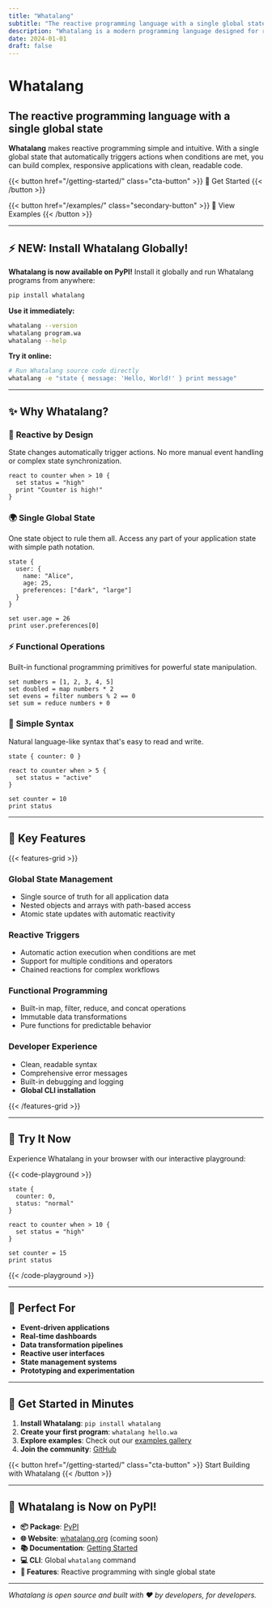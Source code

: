 ```yaml
---
title: "Whatalang"
subtitle: "The reactive programming language with a single global state"
description: "Whatalang is a modern programming language designed for reactive programming, featuring a single global state, automatic reactivity, and functional operations."
date: 2024-01-01
draft: false
---
```


# Whatalang

## The reactive programming language with a single global state

**Whatalang** makes reactive programming simple and intuitive. With a single global state that automatically triggers actions when conditions are met, you can build complex, responsive applications with clean, readable code.

{{< button href="/getting-started/" class="cta-button" >}}
🚀 Get Started
{{< /button >}}

{{< button href="/examples/" class="secondary-button" >}}
📖 View Examples
{{< /button >}}

---

## ⚡ **NEW: Install Whatalang Globally!**

**Whatalang is now available on PyPI!** Install it globally and run Whatalang programs from anywhere:

```bash
pip install whatalang
```

**Use it immediately:**
```bash
whatalang --version
whatalang program.wa
whatalang --help
```

**Try it online:**
```bash
# Run Whatalang source code directly
whatalang -e "state { message: 'Hello, World!' } print message"
```

---

## ✨ Why Whatalang?

### 🔄 **Reactive by Design**
State changes automatically trigger actions. No more manual event handling or complex state synchronization.

```whatalang
react to counter when > 10 {
  set status = "high"
  print "Counter is high!"
}
```

### 🌍 **Single Global State**
One state object to rule them all. Access any part of your application state with simple path notation.

```whatalang
state {
  user: {
    name: "Alice",
    age: 25,
    preferences: ["dark", "large"]
  }
}

set user.age = 26
print user.preferences[0]
```

### ⚡ **Functional Operations**
Built-in functional programming primitives for powerful state manipulation.

```whatalang
set numbers = [1, 2, 3, 4, 5]
set doubled = map numbers * 2
set evens = filter numbers % 2 == 0
set sum = reduce numbers + 0
```

### 🎯 **Simple Syntax**
Natural language-like syntax that's easy to read and write.

```whatalang
state { counter: 0 }

react to counter when > 5 {
  set status = "active"
}

set counter = 10
print status
```

---

## 🚀 Key Features

{{< features-grid >}}

### **Global State Management**
- Single source of truth for all application data
- Nested objects and arrays with path-based access
- Atomic state updates with automatic reactivity

### **Reactive Triggers**
- Automatic action execution when conditions are met
- Support for multiple conditions and operators
- Chained reactions for complex workflows

### **Functional Programming**
- Built-in map, filter, reduce, and concat operations
- Immutable data transformations
- Pure functions for predictable behavior

### **Developer Experience**
- Clean, readable syntax
- Comprehensive error messages
- Built-in debugging and logging
- **Global CLI installation**

{{< /features-grid >}}

---

## 📱 Try It Now

Experience Whatalang in your browser with our interactive playground:

{{< code-playground >}}
```whatalang
state {
  counter: 0,
  status: "normal"
}

react to counter when > 10 {
  set status = "high"
}

set counter = 15
print status
```
{{< /code-playground >}}

---

## 🎯 Perfect For

- **Event-driven applications**
- **Real-time dashboards**
- **Data transformation pipelines**
- **Reactive user interfaces**
- **State management systems**
- **Prototyping and experimentation**

---

## 🚀 Get Started in Minutes

1. **Install Whatalang**: `pip install whatalang`
2. **Create your first program**: `whatalang hello.wa`
3. **Explore examples**: Check out our [examples gallery](/examples/)
4. **Join the community**: [GitHub](https://github.com/umairsiddique/whatalang)

{{< button href="/getting-started/" class="cta-button" >}}
Start Building with Whatalang
{{< /button >}}

---

## 🌟 **Whatalang is Now on PyPI!**

- **📦 Package**: [PyPI](https://pypi.org/project/whatalang/)
- **🌐 Website**: [whatalang.org](https://whatalang.org) (coming soon)
- **📚 Documentation**: [Getting Started](/getting-started/)
- **💻 CLI**: Global `whatalang` command
- **🚀 Features**: Reactive programming with single global state

---

*Whatalang is open source and built with ❤️ by developers, for developers.*
